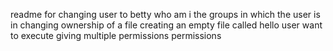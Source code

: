 readme for changing user to betty
who am i 
the groups in which the user is in
changing ownership of a file
creating an empty file called hello
 user want to execute
giving multiple permissions
permissions 
